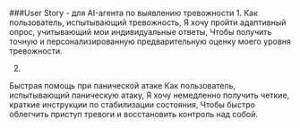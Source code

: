 ###User Story - для AI-агента по выявлению тревожности 
1. 
Как пользователь, испытывающий тревожность, 
Я хочу пройти адаптивный опрос, учитывающий мои индивидуальные ответы,
Чтобы получить точную и персонализированную предварительную оценку моего уровня тревожности.

2.
Быстрая помощь при панической атаке
Как пользователь, испытывающий паническую атаку,
Я хочу немедленно получить четкие, краткие инструкции по стабилизации состояния,
Чтобы быстро облегчить приступ тревоги и восстановить контроль над собой.


